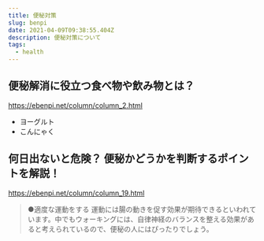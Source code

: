 ```yaml
---
title: 便秘対策
slug: benpi
date: 2021-04-09T09:38:55.404Z
description: 便秘対策について
tags:
  - health
---
```

## 便秘解消に役立つ食べ物や飲み物とは？

<https://ebenpi.net/column/column_2.html>

- ヨーグルト
- こんにゃく

## 何日出ないと危険？ 便秘かどうかを判断するポイントを解説！

<https://ebenpi.net/column/column_19.html>

>●適度な運動をする
運動には腸の動きを促す効果が期待できるといわれています。中でもウォーキングには、自律神経のバランスを整える効果があると考えられているので、便秘の人にはぴったりでしょう。